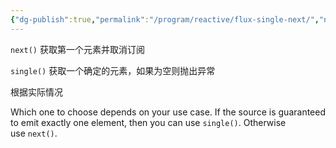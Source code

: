```yaml
---
{"dg-publish":true,"permalink":"/program/reactive/flux-single-next/","noteIcon":""}
---
```



`next()` 获取第一个元素并取消订阅

`single()` 获取一个确定的元素，如果为空则抛出异常 

根据实际情况


Which one to choose depends on your use case. If the source is guaranteed to emit exactly one element, then you can use `single()`. Otherwise use `next()`.